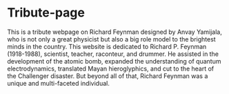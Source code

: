 # Tribute-page

This is a tribute webpage on Richard Feynman designed by Anvay Yamijala, who is not only a great physicist but also a big role model to the brightest minds in the country.
This website is dedicated to Richard P. Feynman (1918-1988), scientist, teacher, raconteur, and drummer. He assisted in the development of the atomic bomb, expanded the understanding of quantum electrodynamics, translated Mayan hieroglyphics, and cut to the heart of the Challenger disaster. But beyond all of that, Richard Feynman was a unique and multi-faceted individual.
